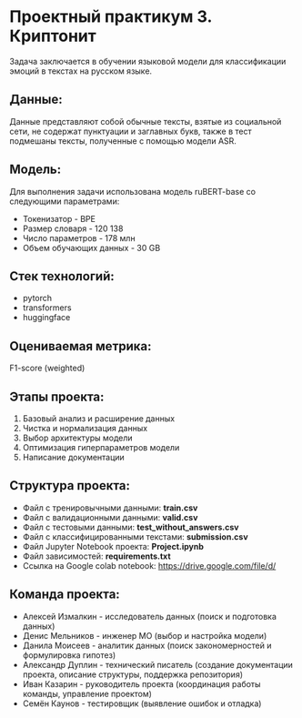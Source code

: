 # Проектный практикум 3. Криптонит

Задача заключается в обучении языковой модели для классификации эмоций в текстах на русском языке.

## Данные:

Данные представляют собой обычные тексты, взятые из социальной сети, не содержат пунктуации и заглавных букв, также в тест подмешаны тексты, полученные с помощью модели ASR. 

## Модель:

Для выполнения задачи использована модель ruBERT-base со следующими параметрами:
- Токенизатор - BPE
- Размер словаря - 120 138
- Число параметров - 178 млн
- Объем обучающих данных - 30 GB

## Стек технологий:
- pytorch
- transformers
- huggingface

## Оцениваемая метрика:

F1-score (weighted)

## Этапы проекта:

1. Базовый анализ и расширение данных
2. Чистка и нормализация данных
3. Выбор архитектуры модели
4. Оптимизация гиперпараметров модели
5. Написание документации

## Структура проекта:

- Файл с тренировычными данными:  **train.csv**
- Файл с валидационными данными:  **valid.csv**
- Файл с тестовыми данными:  **test_without_answers.csv**
- Файл с классифицированными текстами:  **submission.csv**
- Файл Jupyter Notebook проекта:  **Project.ipynb**
- Файл зависимостей: **requirements.txt**
- Ссылка на Google colab notebook: https://drive.google.com/file/d/ 

## Команда проекта:

- Алексей Измалкин - исследователь данных (поиск и подготовка данных)
- Денис Мельников - инженер МО (выбор и настройка модели)
- Данила Моисеев - аналитик данных (поиск закономерностей и формулировка гипотез)
- Александр Дуплин - технический писатель (создание документации проекта, описание структуры, поддержка репозитория)
- Иван Казарин - руководитель проекта (координация работы команды, управление проектом)
- Семён Каунов - тестировщик (выявление ошибок и отладка)
